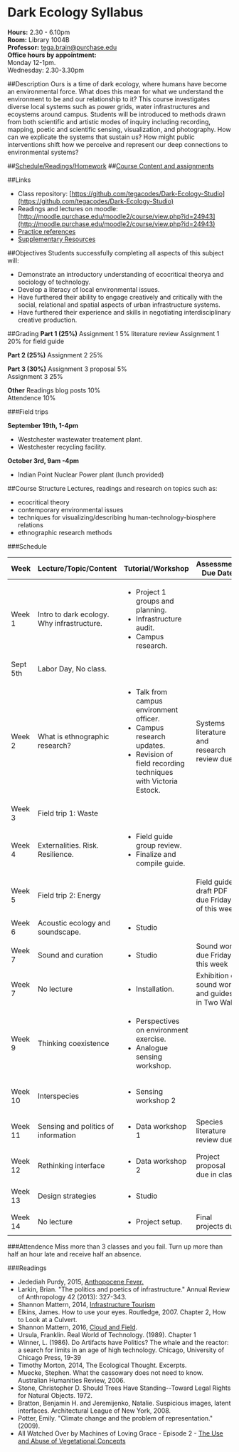 # Dark Ecology Syllabus

**Hours:** 2.30 - 6.10pm  
**Room:** Library 1004B  
**Professor:** tega.brain@purchase.edu  
**Office hours by appointment:**   
Monday 12-1pm.   
Wednesday: 2.30-3.30pm  

##Description
Ours is a time of dark ecology, where humans have become an environmental force. What does this mean for what we understand the environment to be and our relationship to it? This course investigates diverse local systems such as power grids, water infrastructures and ecoystems around campus. Students will be introduced to methods drawn from both scientific and artistic modes of inquiry including recording, mapping, poetic and scientific sensing, visualization, and photography.  How can we explicate the systems that sustain us? How might public interventions shift how we perceive and represent our deep connections to environmental systems? 

##[Schedule/Readings/Homework](https://github.com/tegacodes/Dark-Ecology-Studio/blob/master/work-reading-schedule.md)
##[Course Content and assignments](http://www.des.tegabrain.com)

##Links

* Class repository: [https://github.com/tegacodes/Dark-Ecology-Studio](https://github.com/tegacodes/Dark-Ecology-Studio)
* Readings and lectures on moodle: [http://moodle.purchase.edu/moodle2/course/view.php?id=24943](http://moodle.purchase.edu/moodle2/course/view.php?id=24943)
* [Practice references](https://github.com/tegacodes/Dark-Ecology-Studio/blob/master/References.md)
* [Supplementary Resources](https://github.com/tegacodes/Dark-Ecology-Studio/blob/master/Supplementary.md)

##Objectives
Students successfully completing all aspects of this subject will:

* Demonstrate an introductory understanding of ecocritical theorya and sociology of technology. 
* Develop a literacy of local environmental issues.
* Have furthered their ability to engage creatively and critically with the social, relational and spatial aspects of urban infrastructure systems.
* Have furthered their experience and skills in negotiating interdisciplinary creative production.


##Grading
**Part 1 (25%)**
Assignment 1 5% literature review
Assignment 1 20% for field guide

**Part 2 (25%)**
Assignment 2 25%  

**Part 3 (30%)**
Assignment 3 proposal 5%  
Assignment 3 25%  

**Other**
Readings blog posts 10%  
Attendence 10%

###Field trips

**September 19th, 1-4pm**

* Westchester wastewater treatement plant. 
* Westchester recycling facility.

**October 3rd, 9am -4pm**

* Indian Point Nuclear Power plant
(lunch provided)

##Course Structure
Lectures, readings and research on topics such as:

* ecocritical theory
* contemporary environmental issues
* techniques for visualizing/describing human-technology-biosphere relations
* ethnographic research methods


###Schedule


|Week |Lecture/Topic/Content | Tutorial/Workshop |Assessment Due Date |
| --- | --- | --- | --- |
| Week 1 |Intro to dark ecology. Why infrastructure. |<ul><li>Project 1 groups and planning.</li><li>Infrastructure audit.</li><li>Campus research.</li></ul>   ||
| Sept 5th| Labor Day, No class.||| 
| Week 2 |What is ethnographic research? |<ul><li>Talk from campus environment officer. </li><li>Campus research updates.</li><li>Revision of field recording techniques with Victoria Estock.</li></ul> |Systems literature and research review due| 
| Week 3 |Field trip 1: Waste||| 
| Week 4 |Externalities. Risk. Resilience.|<ul><li>Field guide group review.</li><li> Finalize and compile guide.</li></ul>|| 
| Week 5 |Field trip 2: Energy||Field guide draft PDF due Friday of this week.| 
| Week 6 |Acoustic ecology and soundscape. |<ul><li>Studio</li></ul>|| 
| Week 7 |Sound and curation|<ul><li>Studio</li></ul>|Sound work due Friday this week| 
| Week 7 |No lecture|<ul><li>Installation.</li></ul>|Exhibition of sound work and guides in Two Walls| 
| Week 9 |Thinking coexistence|<ul><li>Perspectives on environment exercise. </li><li>Analogue sensing workshop.</li></ul>|| 
| Week 10 |Interspecies|<ul><li>Sensing workshop 2</li></ul>|| 
| Week 11 |Sensing and politics of information|<ul><li>Data workshop 1</li></ul>|Species literature review due.| 
| Week 12 |Rethinking interface|<ul><li>Data workshop 2</li></ul>|Project proposal due in class.| 
| Week 13 |Design strategies|<ul><li>Studio</li></ul>|| 
| Week 14 |No lecture|<ul><li>Project setup.</li></ul>|Final projects due| 

###Attendence
Miss more than 3 classes and you fail. Turn up more than half an hour late and receive half an absence. 
 

###Readings

* Jedediah Purdy, 2015, [Anthopocene Fever.](https://aeon.co/essays/should-we-be-suspicious-of-the-anthropocene-idea)
* Larkin, Brian. "The politics and poetics of infrastructure." Annual Review of Anthropology 42 (2013): 327-343.
* Shannon Mattern, 2014, [Infrastructure Tourism](https://placesjournal.org/article/infrastructural-tourism/#ref_5)
* Elkins, James. How to use your eyes. Routledge, 2007. Chapter 2, How to Look at a Culvert.
* Shannon Mattern, 2016, [Cloud and Field](https://placesjournal.org/article/cloud-and-field/).
* Ursula, Franklin. Real World of Technology. (1989). Chapter 1
* Winner, L. (1986). Do Artifacts have Politics? The whale and the reactor: a search for limits in an age of high technology. Chicago, University of Chicago Press, 19-39
* Timothy Morton, 2014, The Ecological Thought. Excerpts.
* Muecke, Stephen. What the cassowary does not need to know. Australian Humanities Review, 2006.
* Stone, Christopher D. Should Trees Have Standing--Toward Legal Rights for Natural Objects. 1972.
* Bratton, Benjamin H. and Jeremijenko, Natalie. Suspicious images, latent interfaces. Architectural League of New York, 2008.
* Potter, Emily. "Climate change and the problem of representation." (2009).
* All Watched Over by Machines of Loving Grace - Episode 2 - [The Use and Abuse of Vegetational Concepts](https://vimeo.com/groups/96331/videos/80799352)
